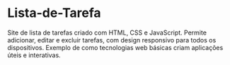 # Lista-de-Tarefa
Site de lista de tarefas criado com HTML, CSS e JavaScript. Permite adicionar, editar e excluir tarefas, com design responsivo para todos os dispositivos. Exemplo de como tecnologias web básicas criam aplicações úteis e interativas.
